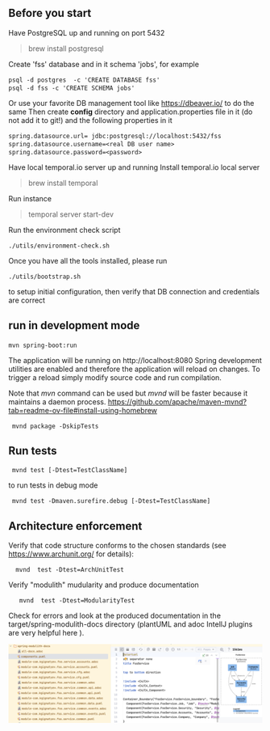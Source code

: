 Before you start
---

Have PostgreSQL up and running on port 5432
>brew install postgresql

Create 'fss' database and in it schema 'jobs', for example

```shell
psql -d postgres  -c 'CREATE DATABASE fss'
psql -d fss -c 'CREATE SCHEMA jobs'
```

Or use your favorite DB management tool like https://dbeaver.io/ to do the same
Then create **config** directory and application.properties file in it (do not add it to git!)
and the following properties in it
```text
spring.datasource.url= jdbc:postgresql://localhost:5432/fss
spring.datasource.username=<real DB user name>
spring.datasource.password=<password>
```

Have local temporal.io server up and running
Install temporal.io local server
> brew install temporal

Run instance
> temporal server start-dev

Run the environment check script
```shell
./utils/environment-check.sh
```
Once you have all the tools installed, please run 
```shell
./utils/bootstrap.sh
```
to setup initial configuration, then verify that DB connection and credentials are correct

run in development mode
---
```shell    
mvn spring-boot:run 
```
The application will be running on http://localhost:8080
Spring development utilities are enabled
and therefore the application will reload on changes. To trigger a reload simply 
modify source code and run compilation.

Note that *mvn* command can be used but *mvnd* will be faster because it maintains a daemon process.
https://github.com/apache/maven-mvnd?tab=readme-ov-file#install-using-homebrew

```shell
 mvnd package -DskipTests
```



Run tests
---
```shell
 mvnd test [-Dtest=TestClassName]
```

to run tests in debug mode
```shell
 mvnd test -Dmaven.surefire.debug [-Dtest=TestClassName]
```

Architecture enforcement
---

Verify that code structure conforms to the chosen standards (see https://www.archunit.org/ for details): 
```shell
  mvnd  test -Dtest=ArchUnitTest
```

Verify "modulith" mudularity and produce documentation
```shell
   mvnd  test -Dtest=ModularityTest
```
Check for errors and look at the produced documentation in the target/spring-modulith-docs
directory (plantUML and adoc IntellJ plugins are very helpful here ).

![modulith-report.png](docs/modulith-report.png)
